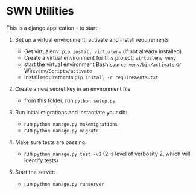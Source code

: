 # SWN Utilities

This is a django application - to start:

1. Set up a virtual environment, activate and install requirements
    - Get virtualenv: `pip install virtualenv` (if not already installed)
    - Create a virtual environment for this project: `virtualenv venv`
    - start the virtual environment Bash:`source venv/bin/activate` or Win:`venv/Scripts/activate` 
    - Install requirements `pip install -r requirements.txt`

2. Create a new secret key in an environment file
    - from this folder, run `python setup.py`

3. Run initial migrations and instantiate your db:
    - run `python manage.py makemigrations` 
    - run `python manage.py migrate`


4. Make sure tests are passing: 
    - run `python manage.py test -v2` (2 is level of verbosity 2, which will identify tests)

5. Start the server: 
    - run `python manage.py runserver`
